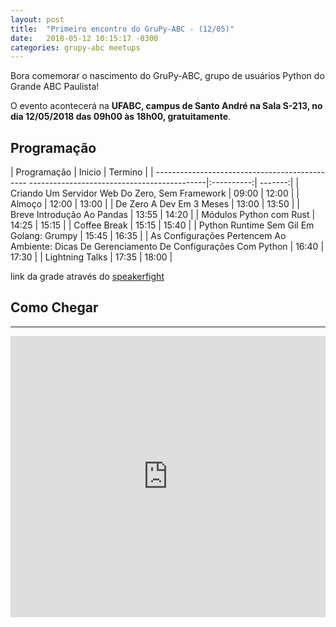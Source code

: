 ```yaml
---
layout: post
title:  "Primeiro encontro do GruPy-ABC - (12/05)"
date:   2018-05-12 10:15:17 -0300
categories: grupy-abc meetups
---
```


Bora comemorar o nascimento do GruPy-ABC, grupo de usuários Python do Grande ABC Paulista!

O evento acontecerá na __UFABC, campus de Santo André na Sala S-213, no dia 12/05/2018 das 09h00 às 18h00, gratuitamente__.



## Programação

| Programação                                                                                | Inicio     | Termino |
| ---------------------------------------------- --------------------------------------------|:----------:| -------:|
| Criando Um Servidor Web Do Zero, Sem Framework                                             | 09:00      |   12:00 |
| Almoço                                                                                     | 12:00      |   13:00 |
| De Zero A Dev Em 3 Meses                                                                   | 13:00      |   13:50 |
| Breve Introdução Ao Pandas                                                                 | 13:55      |   14:20 |
| Módulos Python com Rust                                                                    | 14:25      |   15:15 |
| Coffee Break                                                                               | 15:15      |   15:40 |
| Python Runtime Sem Gil Em Golang: Grumpy                                                   | 15:45      |   16:35 |
| As Configurações Pertencem Ao Ambiente: Dicas De Gerenciamento De Configurações Com Python | 16:40      |   17:30 |
| Lightning Talks                                                                            | 17:35      |   18:00 |

link da grade através do [speakerfight][speakerfight-schedule]

## Como Chegar
___
<iframe src="https://www.google.com/maps/embed?pb=!1m18!1m12!1m3!1d3654.8758466510876!2d-46.53269026757676!3d-23.64461688464158!2m3!1f0!2f0!3f0!3m2!1i1024!2i768!4f13.1!3m3!1m2!1s0x94ce4297b7880d57%3A0xaeddba2a824280b6!2sUniversidade+Federal+do+ABC%2C+C%C3%A2mpus+Santo+Andr%C3%A9!5e0!3m2!1spt-BR!2sbr!4v1525486214472" width="100%" height="450" frameborder="0" style="border:0" allowfullscreen></iframe>

[speaker-fight]: https://speakerfight.com/events/primeiro-encontro-do-grupy-abc/
[form-data]: https://renanmoura1.typeform.com/to/DDUPem
[speakerfight-schedule]: https://speakerfight.com/events/primeiro-encontro-do-grupy-abc/schedule/
